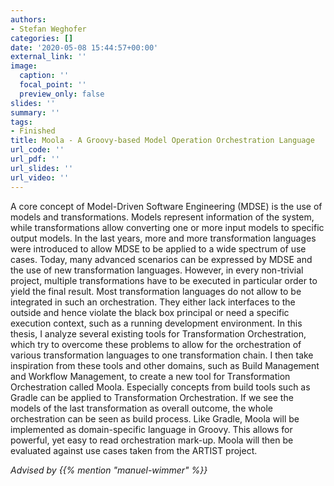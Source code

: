 ```yaml
---
authors:
- Stefan Weghofer
categories: []
date: '2020-05-08 15:44:57+00:00'
external_link: ''
image:
  caption: ''
  focal_point: ''
  preview_only: false
slides: ''
summary: ''
tags:
- Finished
title: Moola - A Groovy-based Model Operation Orchestration Language
url_code: ''
url_pdf: ''
url_slides: ''
url_video: ''
---
```


A core concept of Model-Driven Software Engineering (MDSE) is the use of models and transformations. Models represent information of the system, while transformations allow converting one or more input models to specific output models. In the last years, more and more transformation languages were introduced to allow MDSE to be applied to a wide spectrum of use cases. Today, many advanced scenarios can be expressed by MDSE and the use of new transformation languages. However, in every non-trivial project, multiple transformations have to be executed in particular order to yield the final result. Most transformation languages do not allow to be integrated in such an orchestration. They either lack interfaces to the outside and hence violate the black box principal or need a specific execution context, such as a running development environment. In this thesis, I analyze several existing tools for Transformation Orchestration, which try to overcome these problems to allow for the orchestration of various transformation languages to one transformation chain. I then take inspiration from these tools and other domains, such as Build Management and Workflow Management, to create a new tool for Transformation Orchestration called Moola. Especially concepts from build tools such as Gradle can be applied to Transformation Orchestration. If we see the models of the last transformation as overall outcome, the whole orchestration can be seen as build process. Like Gradle, Moola will be implemented as domain-specific language in Groovy. This allows for powerful, yet easy to read orchestration mark-up. Moola will then be evaluated against use cases taken from the ARTIST project.

*Advised by {{% mention "manuel-wimmer" %}}*